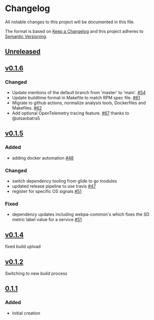 # Changelog
All notable changes to this project will be documented in this file.

The format is based on [Keep a Changelog](http://keepachangelog.com/en/1.0.0/)
and this project adheres to [Semantic Versioning](http://semver.org/spec/v2.0.0.html).

## [Unreleased]

## [v0.1.6]
### Changed
- Update mentions of the default branch from 'master' to 'main'. [#54](https://github.com/xmidt-org/petasos/pull/54)
- Update buildtime format in Makefile to match RPM spec file. [#61](https://github.com/xmidt-org/petasos/pull/61)
- Migrate to github actions, normalize analysis tools, Dockerfiles and Makefiles. [#62](https://github.com/xmidt-org/petasos/pull/62)
- Add optional OpenTelemetry tracing feature. [#67](https://github.com/xmidt-org/petasos/pull/67) thanks to @utsavbatra5

## [v0.1.5]
### Added
- adding docker automation [#48](https://github.com/xmidt-org/petasos/pull/48)

### Changed
- switch dependency tooling from glide to go modules
- updated release pipeline to use travis [#47](https://github.com/xmidt-org/petasos/pull/47)
- register for specific OS signals [#51](https://github.com/xmidt-org/petasos/pull/51)

### Fixed
- dependency updates including webpa-common's which fixes the SD metric label value for a service [#51](https://github.com/xmidt-org/petasos/pull/51)

## [v0.1.4]
fixed build upload

## [v0.1.2]
Switching to new build process

## [0.1.1]
### Added
- Initial creation

[Unreleased]: https://github.com/Comcast/petasos/compare/v0.1.6...HEAD
[v0.1.6]: https://github.com/Comcast/petasos/compare/v0.1.5...v0.1.6
[v0.1.5]: https://github.com/Comcast/petasos/compare/v0.1.4...v0.1.5
[v0.1.4]: https://github.com/Comcast/petasos/compare/v0.1.2...v0.1.4
[v0.1.2]: https://github.com/Comcast/petasos/compare/0.1.1...v0.1.2
[0.1.1]: https://github.com/Comcast/petasos/compare/0.0.0...0.1.1
